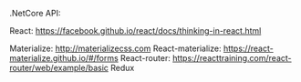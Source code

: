 .NetCore
    API:

React:
https://facebook.github.io/react/docs/thinking-in-react.html

Materialize: http://materializecss.com
React-materialize: https://react-materialize.github.io/#/forms
React-router: https://reacttraining.com/react-router/web/example/basic
Redux
